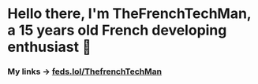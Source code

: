 # Hello there, I'm TheFrenchTechMan, a 15 years old French developing enthusiast 👋

### My links -> [feds.lol/ThefrenchTechMan](https://feds.lol/TheFrenchTechMan)
